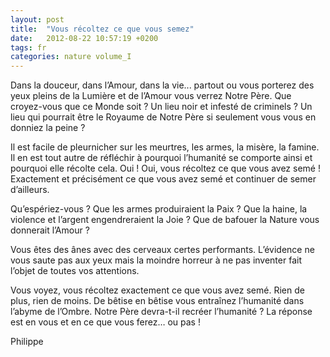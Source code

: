 ```yaml
---
layout: post
title:  "Vous récoltez ce que vous semez"
date:   2012-08-22 10:57:19 +0200
tags: fr
categories: nature volume_I
---
```

Dans la douceur, dans l’Amour, dans la vie... partout ou vous porterez des yeux pleins de la Lumière et de l’Amour vous verrez Notre Père. Que croyez-vous que ce Monde soit ? Un lieu noir et infesté de criminels ? Un lieu qui pourrait être le Royaume de Notre Père si seulement vous vous en donniez la peine ?

Il est facile de pleurnicher sur les meurtres, les armes, la misère, la famine. Il en est tout autre de réfléchir à pourquoi l’humanité se comporte ainsi et pourquoi elle récolte cela. Oui ! Oui, vous récoltez ce que vous avez semé ! Exactement et précisément ce que vous avez semé et continuer de semer d’ailleurs.

Qu’espériez-vous ? Que les armes produiraient la Paix ? Que la haine, la violence et l’argent engendreraient la Joie ? Que de bafouer la Nature vous donnerait l’Amour ?

Vous êtes des ânes avec des cerveaux certes performants. L’évidence ne vous saute pas aux yeux mais la moindre horreur à ne pas inventer fait l’objet de toutes vos attentions.

Vous voyez, vous récoltez exactement ce que vous avez semé. Rien de plus, rien de moins. De bêtise en bêtise vous entraînez l’humanité dans l’abyme de l’Ombre. Notre Père devra-t-il recréer l’humanité ? La réponse est en vous et en ce que vous ferez… ou pas !

Philippe



<!-- 
Ce(tte) œuvre est mise à disposition selon les termes de la Licence Creative Commons Attribution - Pas d’Utilisation Commerciale 4.0 International.
-->